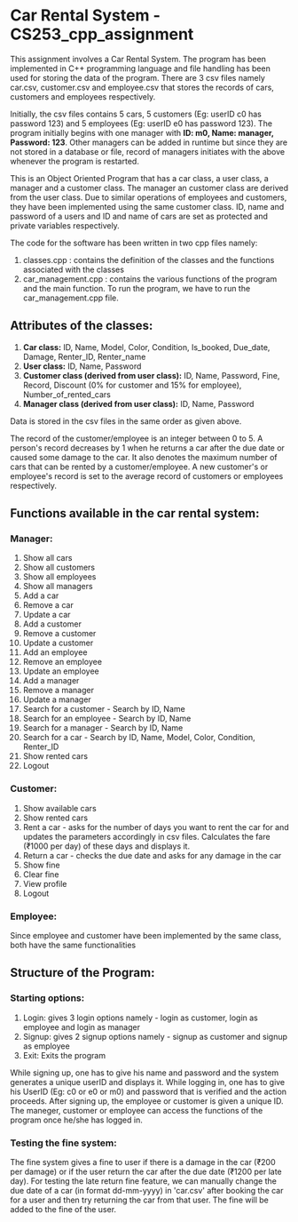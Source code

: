 # Car Rental System - CS253_cpp_assignment

This assignment involves a Car Rental System.
The program has been implemented in C++ programming language and file handling has been used for storing the data of the program.
There are 3 csv files namely car.csv, customer.csv and employee.csv that stores the records of cars, customers and employees respectively.

Initially, the csv files contains 5 cars, 5 customers (Eg: userID c0 has password 123) and 5 employees (Eg: userID e0 has password 123). The program initially begins with one manager with **ID: m0, Name: manager, Password: 123**. Other managers can be added in runtime but since they are not stored in a database or file, record of managers initiates with the above whenever the program is restarted.

This is an Object Oriented Program that has a car class, a user class, a manager and a customer class. The manager an customer class are derived from the user class. Due to similar operations of employees and customers, they have been implemented using the same customer class. ID, name and password of a users and ID and name of cars are set as protected and private variables respectively.

The code for the software has been written in two cpp files namely:
1. classes.cpp : contains the definition of the classes and the functions associated with the classes
2. car_management.cpp : contains the various functions of the program and the main function.
To run the program, we have to run the car_management.cpp file.

## Attributes of the classes:
1. **Car class:** ID, Name, Model, Color, Condition, Is_booked, Due_date, Damage, Renter_ID, Renter_name
2. **User class:** ID, Name, Password
3. **Customer class (derived from user class):** ID, Name, Password, Fine, Record, Discount (0% for customer and 15% for employee), Number_of_rented_cars
4. **Manager class (derived from user class):** ID, Name, Password

Data is stored in the csv files in the same order as given above.

The record of the customer/employee is an integer between 0 to 5. A person's record decreases by 1 when he returns a car after the due date or caused some damage to the car. It also denotes the maximum number of cars that can be rented by a customer/employee. A new customer's or employee's record is set to the average record of customers or employees respectively.

## Functions available in the car rental system:
### Manager:
1. Show all cars
2. Show all customers
3. Show all employees
4. Show all managers
5. Add a car
6. Remove a car
7. Update a car
8. Add a customer
9. Remove a customer
10. Update a customer
11. Add an employee
12. Remove an employee
13. Update an employee
14. Add a manager
15. Remove a manager
16. Update a manager
17. Search for a customer - Search by ID, Name
18. Search for an employee - Search by ID, Name
19. Search for a manager - Search by ID, Name
20. Search for a car - Search by ID, Name, Model, Color, Condition, Renter_ID
21. Show rented cars
22. Logout
### Customer:
1. Show available cars
2. Show rented cars
3. Rent a car - asks for the number of days you want to rent the car for and updates the parameters accordingly in csv files. Calculates the fare (₹1000 per day) of these days and displays it.
4. Return a car - checks the due date and asks for any damage in the car
5. Show fine
6. Clear fine
7. View profile
8. Logout
### Employee:
Since employee and customer have been implemented by the same class, both have the same functionalities

## Structure of the Program:
### Starting options:
1. Login: gives 3 login options namely - login as customer, login as employee and login as manager
2. Signup: gives 2 signup options namely - signup as customer and signup as employee
3. Exit: Exits the program

While signing up, one has to give his name and password and the system generates a unique userID and displays it. While logging in, one has to give his UserID (Eg: c0 or e0 or m0) and password that is verified and the action proceeds. After signing up, the employee or customer is given a unique ID. The maneger, customer or employee can access the functions of the program once he/she has logged in.

### Testing the fine system:
The fine system gives a fine to user if there is a damage in the car (₹200 per damage) or if the user return the car after the due date (₹1200 per late day). For testing the late return fine feature, we can manually change the due date of a car (in format dd-mm-yyyy) in 'car.csv' after booking the car for a user and then try returning the car from that user. The fine will be added to the fine of the user.